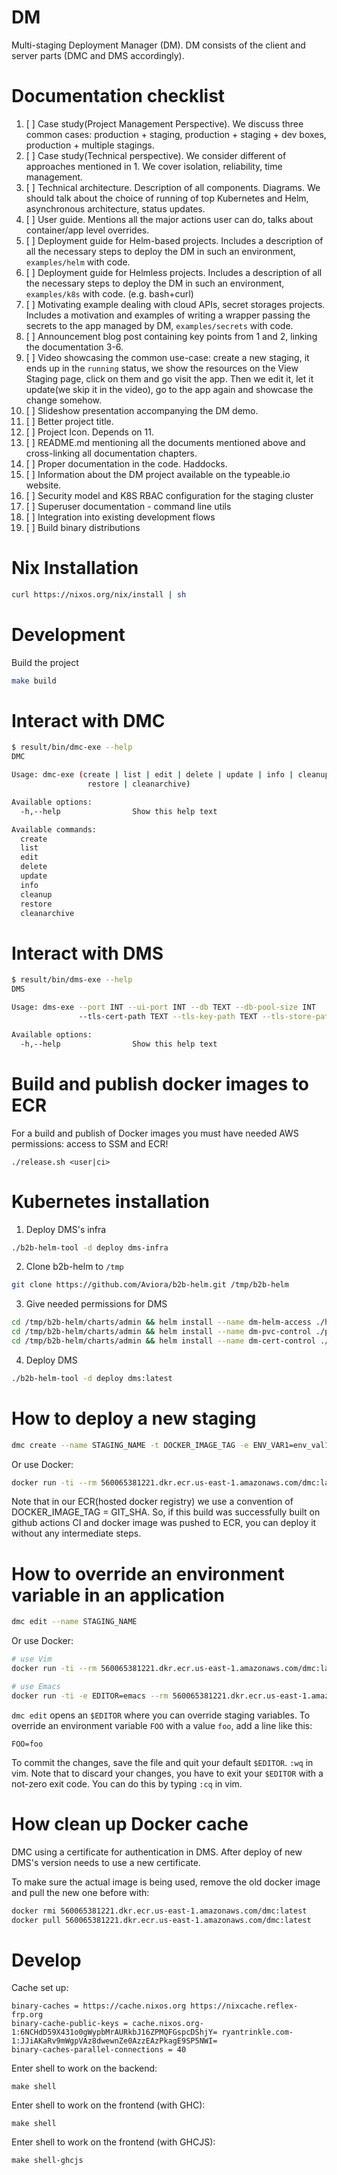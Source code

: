 # DM

Multi-staging Deployment Manager (DM). DM consists of the client and server parts (DMC and DMS  accordingly).

# Documentation checklist

1. [ ] Case study(Project Management Perspective). We discuss three common cases: production + staging, production + staging + dev boxes, production + multiple stagings.
2. [ ] Case study(Technical perspective). We consider different of approaches mentioned in 1. We cover isolation, reliability, time management.
3. [ ] Technical architecture. Description of all components. Diagrams. We should talk about the choice of running of top Kubernetes and Helm, asynchronous architecture, status updates.
4. [ ] User guide. Mentions all the major actions user can do, talks about container/app level overrides.
5. [ ] Deployment guide for Helm-based projects. Includes a description of all the necessary steps to deploy the DM in such an environment, `examples/helm` with code.
6. [ ] Deployment guide for Helmless projects. Includes a description of all the necessary steps to deploy the DM in such an environment, `examples/k8s` with code. (e.g. bash+curl)
7. [ ] Motivating example dealing with cloud APIs, secret storages projects. Includes a motivation and examples of writing a wrapper passing the secrets to the app managed by DM, `examples/secrets` with code.
8. [ ] Announcement blog post containing key points from 1 and 2, linking the documentation 3-6.
9. [ ] Video showcasing the common use-case: create a new staging, it ends up in the `running` status, we show the resources on the View Staging page, click on them and go visit the app. Then we edit it, let it update(we skip it in the video), go to the app again and showcase the change somehow.
10. [ ] Slideshow presentation accompanying the DM demo.
11. [ ] Better project title.
12. [ ] Project Icon. Depends on 11.
13. [ ] README.md mentioning all the documents mentioned above and cross-linking all documentation chapters.
14. [ ] Proper documentation in the code. Haddocks.
15. [ ] Information about the DM project available on the typeable.io website.
16. [ ] Security model and K8S RBAC configuration for the staging cluster
17. [ ] Superuser documentation - command line utils
18. [ ] Integration into existing development flows
19. [ ] Build binary distributions

# Nix Installation

```bash
curl https://nixos.org/nix/install | sh
```

# Development

Build the project

```bash
make build
```

# Interact with DMC

```bash
$ result/bin/dmc-exe --help
DMC

Usage: dmc-exe (create | list | edit | delete | update | info | cleanup |
                 restore | cleanarchive)

Available options:
  -h,--help                Show this help text

Available commands:
  create
  list
  edit
  delete
  update
  info
  cleanup
  restore
  cleanarchive
```

# Interact with DMS

```bash
$ result/bin/dms-exe --help
DMS

Usage: dms-exe --port INT --ui-port INT --db TEXT --db-pool-size INT
               --tls-cert-path TEXT --tls-key-path TEXT --tls-store-path TEXT

Available options:
  -h,--help                Show this help text
```

# Build and publish docker images to ECR

For a build and publish of Docker images you must have needed AWS permissions: access to SSM and ECR!

```
./release.sh <user|ci>
```

# Kubernetes installation

1. Deploy DMS's infra

```bash
./b2b-helm-tool -d deploy dms-infra
```

2. Clone b2b-helm to `/tmp`

```bash
git clone https://github.com/Aviora/b2b-helm.git /tmp/b2b-helm
```

3. Give needed permissions for DMS

```bash
cd /tmp/b2b-helm/charts/admin && helm install --name dm-helm-access ./helm-access
cd /tmp/b2b-helm/charts/admin && helm install --name dm-pvc-control ./pvc-control
cd /tmp/b2b-helm/charts/admin && helm install --name dm-cert-control ./cert-control
```

4. Deploy DMS

```bash
./b2b-helm-tool -d deploy dms:latest
```

# How to deploy a new staging

```bash
dmc create --name STAGING_NAME -t DOCKER_IMAGE_TAG -e ENV_VAR1=env_val1 -e ENV_VAR2=env_val2
```

Or use Docker:
```bash
docker run -ti --rm 560065381221.dkr.ecr.us-east-1.amazonaws.com/dmc:latest create --name STAGING_NAME -t DOCKER_IMAGE_TAG -e ENV_VAR1=env_val1 -e ENV_VAR2=env_val2
```

Note that in our ECR(hosted docker registry) we use a convention of
DOCKER_IMAGE_TAG = GIT_SHA. So, if this build was successfully built on github
actions CI and docker image was pushed to ECR, you can deploy it without any
intermediate steps.

# How to override an environment variable in an application

```bash
dmc edit --name STAGING_NAME
```

Or use Docker:
```bash
# use Vim
docker run -ti --rm 560065381221.dkr.ecr.us-east-1.amazonaws.com/dmc:latest edit --name STAGING_NAME

# use Emacs
docker run -ti -e EDITOR=emacs --rm 560065381221.dkr.ecr.us-east-1.amazonaws.com/dmc:latest edit --name STAGING_NAME
```

`dmc edit` opens an `$EDITOR` where you can override staging variables. To
override an environment variable `FOO` with a value `foo`, add a line like this:

```
FOO=foo
```

To commit the changes, save the file and quit your default `$EDITOR`. `:wq` in
vim. Note that to discard your changes, you have to exit your `$EDITOR` with a
not-zero exit code. You can do this by typing `:cq` in vim.

# How clean up Docker cache

DMC using a certificate for authentication in DMS.
After deploy of new DMS's version needs to use a new certificate.

To make sure the actual image is being used, remove the old docker image and pull the new one before with:

```bash
docker rmi 560065381221.dkr.ecr.us-east-1.amazonaws.com/dmc:latest
docker pull 560065381221.dkr.ecr.us-east-1.amazonaws.com/dmc:latest
```

# Develop

Cache set up:
```
binary-caches = https://cache.nixos.org https://nixcache.reflex-frp.org
binary-cache-public-keys = cache.nixos.org-1:6NCHdD59X431o0gWypbMrAURkbJ16ZPMQFGspcDShjY= ryantrinkle.com-1:JJiAKaRv9mWgpVAz8dwewnZe0AzzEAzPkagE9SP5NWI=
binary-caches-parallel-connections = 40
```

Enter shell to work on the backend:
```
make shell
```

Enter shell to work on the frontend (with GHC):
```
make shell
```

Enter shell to work on the frontend (with GHCJS):
```
make shell-ghcjs
```
